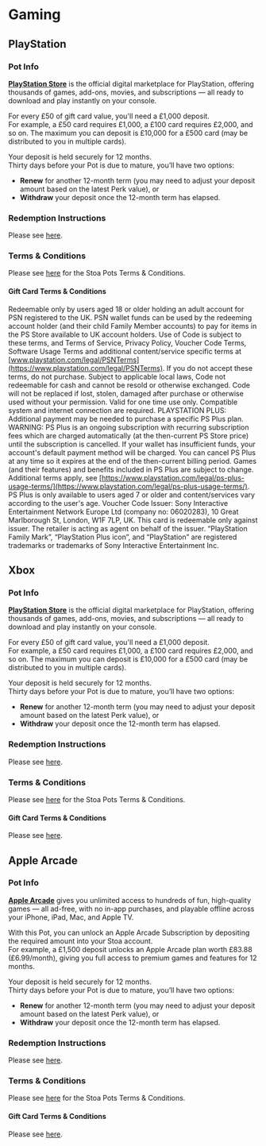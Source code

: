 # Gaming

## PlayStation

### Pot Info

[**PlayStation Store**](https://store.playstation.com) is the official digital marketplace for PlayStation, offering thousands of games, add-ons, movies, and subscriptions — all ready to download and play instantly on your console.

For every £50 of gift card value, you'll need a £1,000 deposit.\
For example, a £50 card requires £1,000, a £100 card requires £2,000, and so on. The maximum you can deposit is £10,000 for a £500 card (may be distributed to you in multiple cards).

Your deposit is held securely for 12 months.\
Thirty days before your Pot is due to mature, you’ll have two options:

* **Renew** for another 12-month term (you may need to adjust your deposit amount based on the latest Perk value), or
* **Withdraw** your deposit once the 12-month term has elapsed.

### Redemption Instructions

Please see [here](../perk-redemption-instructions-list/gaming.md#playstation).

### Terms & Conditions

Please see [here](https://app.stoa.money/terms-and-conditions) for the Stoa Pots Terms & Conditions.

#### Gift Card Terms & Conditions

Redeemable only by users aged 18 or older holding an adult account for PSN registered to the UK. PSN wallet funds can be used by the redeeming account holder (and their child Family Member accounts) to pay for items in the PS Store available to UK account holders. Use of Code is subject to these terms, and Terms of Service, Privacy Policy, Voucher Code Terms, Software Usage Terms and additional content/service specific terms at [www.playstation.com/legal/PSNTerms](https://www.playstation.com/legal/PSNTerms). If you do not accept these terms, do not purchase. Subject to applicable local laws, Code not redeemable for cash and cannot be resold or otherwise exchanged. Code will not be replaced if lost, stolen, damaged after purchase or otherwise used without your permission. Valid for one time use only. Compatible system and internet connection are required. PLAYSTATION PLUS: Additional payment may be needed to purchase a specific PS Plus plan. WARNING: PS Plus is an ongoing subscription with recurring subscription fees which are charged automatically (at the then-current PS Store price) until the subscription is cancelled. If your wallet has insufficient funds, your account's default payment method will be charged. You can cancel PS Plus at any time so it expires at the end of the then-current billing period. Games (and their features) and benefits included in PS Plus are subject to change. Additional terms apply, see [https://www.playstation.com/legal/ps-plus-usage-terms/](https://www.playstation.com/legal/ps-plus-usage-terms/). PS Plus is only available to users aged 7 or older and content/services vary according to the user's age. Voucher Code Issuer: Sony Interactive Entertainment Network Europe Ltd (company no: 06020283), 10 Great Marlborough St, London, W1F 7LP, UK. This card is redeemable only against issuer. The retailer is acting as agent on behalf of the issuer. “PlayStation Family Mark”, “PlayStation Plus icon”, and “PlayStation” are registered trademarks or trademarks of Sony Interactive Entertainment Inc.

## Xbox

### Pot Info

[**PlayStation Store**](https://store.playstation.com) is the official digital marketplace for PlayStation, offering thousands of games, add-ons, movies, and subscriptions — all ready to download and play instantly on your console.

For every £50 of gift card value, you'll need a £1,000 deposit.\
For example, a £50 card requires £1,000, a £100 card requires £2,000, and so on. The maximum you can deposit is £10,000 for a £500 card (may be distributed to you in multiple cards).

Your deposit is held securely for 12 months.\
Thirty days before your Pot is due to mature, you’ll have two options:

* **Renew** for another 12-month term (you may need to adjust your deposit amount based on the latest Perk value), or
* **Withdraw** your deposit once the 12-month term has elapsed.

### Redemption Instructions

Please see [here](../perk-redemption-instructions-list/gaming.md#xbox).

### Terms & Conditions

Please see [here](https://app.stoa.money/terms-and-conditions) for the Stoa Pots Terms & Conditions.

#### Gift Card Terms & Conditions

Please see [here](https://support.microsoft.com/en-gb/account-billing/microsoft-gift-cards-terms-and-conditions-94295a5a-a0bb-070e-1d15-2145344b741d).

## Apple Arcade

### Pot Info

[**Apple Arcade**](https://www.apple.com/apple-arcade/) gives you unlimited access to hundreds of fun, high-quality games — all ad-free, with no in-app purchases, and playable offline across your iPhone, iPad, Mac, and Apple TV.

With this Pot, you can unlock an Apple Arcade Subscription by depositing the required amount into your Stoa account.\
For example, a £1,500 deposit unlocks an Apple Arcade plan worth £83.88 (£6.99/month), giving you full access to premium games and features for 12 months.

Your deposit is held securely for 12 months.\
Thirty days before your Pot is due to mature, you’ll have two options:

* **Renew** for another 12-month term (you may need to adjust your deposit amount based on the latest Perk value), or
* **Withdraw** your deposit once the 12-month term has elapsed.

### Redemption Instructions

Please see [here](../perk-redemption-instructions-list/gaming.md#xbox).

### Terms & Conditions

Please see [here](https://app.stoa.money/terms-and-conditions) for the Stoa Pots Terms & Conditions.

#### Gift Card Terms & Conditions

Please see [here](https://www.apple.com/legal/giftcards/applestore/uk/).
